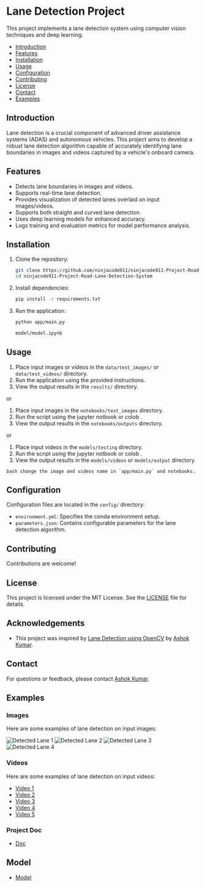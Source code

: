 # Lane Detection Project

This project implements a lane detection system using computer vision techniques and deep learning.


- [Introduction](#introduction)
- [Features](#features)
- [Installation](#installation)
- [Usage](#usage)
- [Configuration](#configuration)
- [Contributing](#contributing)
- [License](#license)
- [Contact](#contact)
- [Examples](#examples)

## Introduction

Lane detection is a crucial component of advanced driver assistance systems (ADAS) and autonomous vehicles. This project aims to develop a robust lane detection algorithm capable of accurately identifying lane boundaries in images and videos captured by a vehicle's onboard camera.

## Features

- Detects lane boundaries in images and videos.
- Supports real-time lane detection.
- Provides visualization of detected lanes overlaid on input images/videos.
- Supports both straight and curved lane detection.
- Uses deep learning models for enhanced accuracy.
- Logs training and evaluation metrics for model performance analysis.


## Installation

1. Clone the repository:

    ```bash
    git clone https://github.com/ninjacode911/ninjacode911-Project-Road-Lane-Detection-System.git
    cd ninjacode911-Project-Road-Lane-Detection-System
    ```

2. Install dependencies:

    ```bash
    pip install -r requirements.txt
    ```

3. Run the application:

    ```bash
    python app/main.py
    ```

    ```bash
    model/model.ipynb
    ```
## Usage

1. Place input images or videos in the `data/test_images/` or `data/test_videos/` directory.
2. Run the application using the provided instructions.
3. View the output results in the `results/` directory.

or 

1. Place input images  in the `notebooks/test_images` directory.
2. Run the script using the jupyter notbook or colob . 
3. View the output results in the `notebooks/outputs` directory.

or 

1. Place input  videos in the `models/testing`  directory.
2. Run the script using the jupyter notbook or colob . 
3. View the output results in the `models/videos` or `models/output` directory.

```bash change the image and videos name in `app/main.py` and notebooks.```

## Configuration

Configuration files are located in the `config/` directory:

- `environment.yml`: Specifies the conda environment setup.
- `parameters.json`: Contains configurable parameters for the lane detection algorithm.


## Contributing

Contributions are welcome! 

## License

This project is licensed under the MIT License. See the [LICENSE](LICENSE) file for details.

## Acknowledgements

- This project was inspired by [Lane Detection using OpenCV](https://github.com/Ashok-Prajapati2/Road-lane-line-detection.git) by [Ashok Kumar](https://github.com/Ashok-Prajapati2).


## Contact

For questions or feedback, please contact [Ashok Kumar](mailto:ap86963163@gmail.com).


## Examples

### Images

Here are some examples of lane detection on input images:

![Detected Lane 1](results/images/detected_lane1.jpg)
![Detected Lane 2](notebooks/outputs/processed_example1.jpg)
![Detected Lane 3](notebooks/outputs/processed_example3.jpg)
![Detected Lane 4](/models/outputs/17.png)

### Videos

Here are some examples of lane detection on input videos:

- [Video 1](results/videos/detected_lane_mask_1716694942.5413225.mp4)
- [Video 2](results/videos/detected_lane_1716694942.5413072.mp4)
- [Video 3](results/videos/detected_lane_1716695074.6446207.mp4)
- [Video 4](results/videos/detected_lane_1716695496.300908.mp4)
- [Video 5](/models/testing/challenge.mp4)


### Project Doc

- [Doc](/docs/project_work.pdf)

## Model
- [Model](https://drive.google.com/file/d/1G6ANBYpWUENjda6dgxAp77RduZ1slLnC/view?usp=drive_link)
